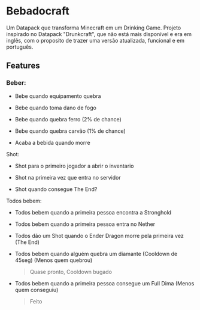 # Bebadocraft
Um Datapack que transforma Minecraft em um Drinking Game. Projeto inspirado no Datapack "Drunkcraft", que não está mais disponível e era em inglês, com o proposito de trazer uma versão atualizada, funcional e em português.

## Features
### Beber:
- Bebe quando equipamento quebra

- Bebe quando toma dano de fogo

- Bebe quando quebra ferro (2% de chance)

- Bebe quando quebra carvão (1% de chance)

- Acaba a bebida quando morre

Shot:
- Shot para o primeiro jogador a abrir o inventario

- Shot na primeira vez que entra no servidor

- Shot quando consegue The End?

Todos bebem:
- Todos bebem quando a primeira pessoa encontra a Stronghold

- Todos bebem quando a primeira pessoa entra no Nether

- Todos dão um Shot quando o Ender Dragon morre pela primeira vez (The End)

- Todos bebem quando alguém quebra um diamante (Cooldown de 45seg) (Menos quem quebrou)
	> Quase pronto, Cooldown bugado

- Todos bebem quando a primeira pessoa consegue um Full Dima (Menos quem conseguiu)
	> Feito
